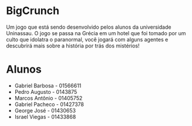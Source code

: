 # BigCrunch

Um jogo que está sendo desenvolvido pelos alunos da universidade Uninassau.
O jogo se passa na Grécia em um hotel que foi tomado por um culto que idolatra o paranormal, você jogará com alguns agentes e descubrirá mais sobre a história por trás dos mistérios!

# Alunos

- Gabriel Barbosa - 01566611
- Pedro Augusto - 0143875
- Marcos Antônio - 01405752
- Gabriel Pacheco - 01427378
- George José - 01430653
- Israel Viegas - 01433868

